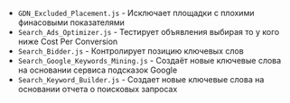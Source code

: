 + `GDN_Excluded_Placement.js` - Исключает площадки с плохими финасовыми показателями
+ `Search_Ads_Optimizer.js` - Тестирует объявления выбирая то у кого ниже Cost Per Conversion
+ `Search_Bidder.js` - Контролирует позицию ключевых слов
+ `Search_Google_Keywords_Mining.js` - Создаёт новые ключевые слова на основании сервиса подсказок Google
+ `Search_Keyword_Builder.js` - Создает новые ключевые слова на основании отчета о поисковых запросах
